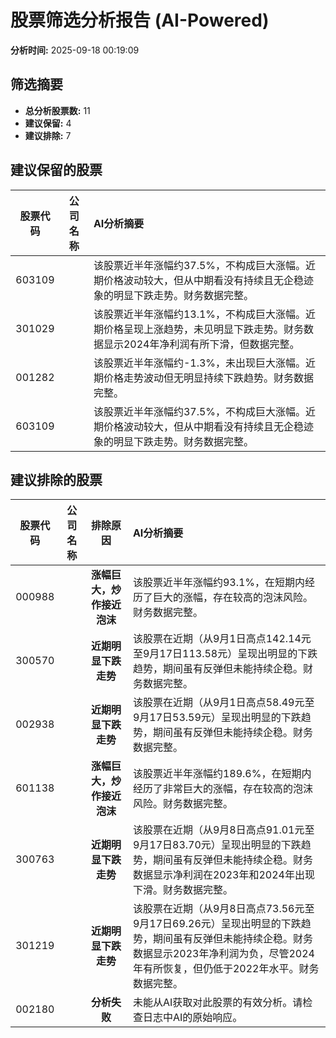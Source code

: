# 股票筛选分析报告 (AI-Powered)

**分析时间:** 2025-09-18 00:19:09

## 筛选摘要

- **总分析股票数:** 11
- **建议保留:** 4
- **建议排除:** 7

## 建议保留的股票

| 股票代码 | 公司名称 | AI分析摘要 |
|:---:|:---:|:---|
| 603109 |  | 该股票近半年涨幅约37.5%，不构成巨大涨幅。近期价格波动较大，但从中期看没有持续且无企稳迹象的明显下跌走势。财务数据完整。 |
| 301029 |  | 该股票近半年涨幅约13.1%，不构成巨大涨幅。近期价格呈现上涨趋势，未见明显下跌走势。财务数据显示2024年净利润有所下滑，但数据完整。 |
| 001282 |  | 该股票近半年涨幅约-1.3%，未出现巨大涨幅。近期价格走势波动但无明显持续下跌趋势。财务数据完整。 |
| 603109 |  | 该股票近半年涨幅约37.5%，不构成巨大涨幅。近期价格波动较大，但从中期看没有持续且无企稳迹象的明显下跌走势。财务数据完整。 |

## 建议排除的股票

| 股票代码 | 公司名称 | 排除原因 | AI分析摘要 |
|:---:|:---:|:---:|:---|
| 000988 |  | **涨幅巨大，炒作接近泡沫** | 该股票近半年涨幅约93.1%，在短期内经历了巨大的涨幅，存在较高的泡沫风险。财务数据完整。 |
| 300570 |  | **近期明显下跌走势** | 该股票在近期（从9月1日高点142.14元至9月17日113.58元）呈现出明显的下跌趋势，期间虽有反弹但未能持续企稳。财务数据完整。 |
| 002938 |  | **近期明显下跌走势** | 该股票在近期（从9月1日高点58.49元至9月17日53.59元）呈现出明显的下跌趋势，期间虽有反弹但未能持续企稳。财务数据完整。 |
| 601138 |  | **涨幅巨大，炒作接近泡沫** | 该股票近半年涨幅约189.6%，在短期内经历了非常巨大的涨幅，存在较高的泡沫风险。财务数据完整。 |
| 300763 |  | **近期明显下跌走势** | 该股票在近期（从9月8日高点91.01元至9月17日83.70元）呈现出明显的下跌趋势，期间虽有反弹但未能持续企稳。财务数据显示净利润在2023年和2024年出现下滑。财务数据完整。 |
| 301219 |  | **近期明显下跌走势** | 该股票在近期（从9月8日高点73.56元至9月17日69.26元）呈现出明显的下跌趋势，期间虽有反弹但未能持续企稳。财务数据显示2023年净利润为负，尽管2024年有所恢复，但仍低于2022年水平。财务数据完整。 |
| 002180 |  | **分析失败** | 未能从AI获取对此股票的有效分析。请检查日志中AI的原始响应。 |

